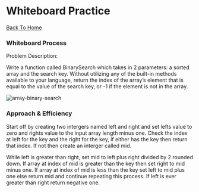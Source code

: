 # Whiteboard Practice

[Back To Home](../../../../../../README.md)

### Whiteboard Process
Problem Description:

Write a function called BinarySearch which takes in 2 parameters: a sorted array and the search key. Without utilizing any of the built-in methods available to your language, return the index of the array’s element that is equal to the value of the search key, or -1 if the element is not in the array.

![array-binary-search](/array-binary-search.png)

### Approach & Efficiency

Start off by creating two intergers named left and right and set lefts value to zero and rights value to the input array length minus one. Check the index at left for the key and the right for the key, if either has the key then return that index. If not then create an interger called mid.

While left is greater than right, set mid to left plus right divided by 2 rounded down. If array at index of mid is greater than the key then set right to mid minus one. If array at index of mid is less than the key set left to mid plus one else return mid and continue repeating this process. If left is ever greater than right return negative one.


